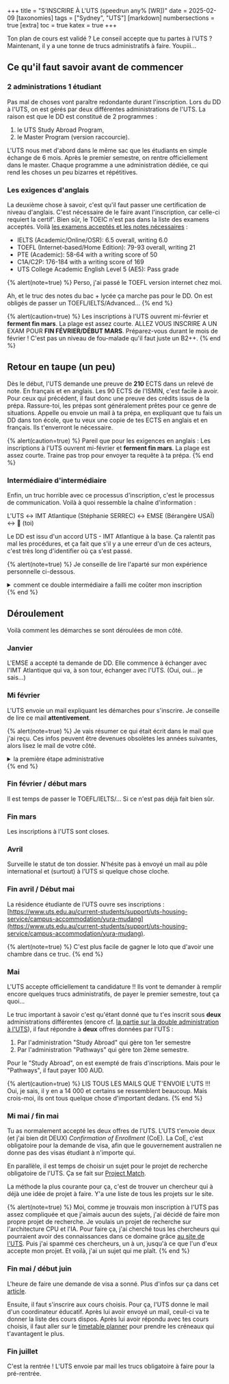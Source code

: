 +++
title = "S'INSCRIRE À L'UTS (speedrun any% [WR])"
date = 2025-02-09
[taxonomies]
tags = ["Sydney", "UTS"]
[markdown]
numbersections = true
[extra]
toc = true
katex = true
+++

Ton plan de cours est validé ? Le conseil accepte que tu partes à l'UTS ? Maintenant, il y a une tonne de trucs administratifs à faire. Youpiii...

## Ce qu'il faut savoir avant de commencer

### 2 administrations 1 étudiant

Pas mal de choses vont paraître redondante durant l'inscription. Lors du DD à l'UTS, on est gérés par deux différentes administrations de l'UTS. La raison est que le DD est constitué de 2 programmes : 

1. le UTS Study Abroad Program,
2. le Master Program (version raccourcie).

L'UTS nous met d'abord dans le même sac que les étudiants en simple échange de 6 mois. Après le premier semestre, on rentre officiellement dans le master. Chaque programme a une administration dédiée, ce qui rend les choses un peu bizarres et répétitives.

### Les exigences d'anglais

La deuxième chose à savoir, c'est qu'il faut passer une certification de niveau d'anglais. C'est nécessaire de le faire avant l'inscription, car celle-ci requiert la certif'. Bien sûr, le TOEIC n'est pas dans la liste des examens acceptés. Voilà [les examens acceptés et les notes nécessaires](https://www.uts.edu.au/study/international/essential-information/english-language-requirements) :

- IELTS (Academic/Online/OSR):  6.5 overall, writing 6.0
- TOEFL (Internet-based/Home Edition): 79-93 overall, writing 21
- PTE (Academic): 58-64 with a writing score of 50
- C1A/C2P: 176-184 with a writing score of 169
- UTS College Academic English Level 5 (AE5): Pass grade

{% alert(note=true) %}
Perso, j'ai passé le TOEFL version internet chez moi.

Ah, et le truc des notes du bac + lycée ça marche pas pour le DD. On est obligés de passer un TOEFL/IELTS/Advanced...
{% end %}

{% alert(caution=true) %}
Les inscriptions à l'UTS ouvrent mi-février et **ferment fin mars**. La plage est assez courte. ALLEZ VOUS INSCRIRE A UN EXAM POUR **FIN FÉVRIER/DÉBUT MARS**. Préparez-vous durant le mois de février ! C'est pas un niveau de fou-malade qu'il faut juste un B2++.
{% end %}


## Retour en taupe (un peu)

Dès le début, l'UTS demande une preuve de **210** ECTS dans un relevé de note. En français et en anglais. Les 90 ECTS de l'ISMIN, c'est facile à avoir. Pour ceux qui précédent, il faut donc une preuve des crédits issus de la prépa. Rassure-toi, les prépas sont généralement prêtes pour ce genre de situations. Appelle ou envoie un mail à ta prépa, en expliquant que tu fais un DD dans ton école, que tu veux une copie de tes ECTS en anglais et en français. Ils t'enverront le nécessaire.

{% alert(caution=true) %}
Pareil que pour les exigences en anglais : Les inscriptions à l'UTS ouvrent mi-février et **ferment fin mars**. La plage est assez courte. Traine pas trop pour envoyer ta requête à ta prépa.
{% end %}

### Intermédiaire d'intermédiaire

Enfin, un truc horrible avec ce processus d'inscription, c'est le processus de communication. Voilà à quoi ressemble la chaîne d'information :

L'UTS $\leftrightarrow$ IMT Atlantique (Stéphanie SERREC) $\leftrightarrow$ EMSE (Bérangère USAÏ) $\leftrightarrow$ 🧍 (toi)

Le DD est issu d'un accord UTS - IMT Atlantique à la base. Ça ralentit pas mal les procédures, et ça fait que s'il y a une erreur d'un de ces acteurs, c'est très long d'identifier où ça s'est passé.

{% alert(note=true) %}
Je conseille de lire l'aparté sur mon expérience personnelle ci-dessous.
<details>

  <summary>comment ce double intermédiaire a failli me coûter mon inscription</summary>

On est en mi-avril. Mon dossier d'inscription UTS était complété et envoyé. Le site internet m'indique que son statut est passé de "Assessing" à "Awaiting Further Information". Je ne reçois rien dans mes mails. 

Après une semaine sans nouvelle, j'écris au pôle international pour savoir s'ils ont reçu un mail de l'UTS. C'est un "non". 

Une autre semaine s'écoule et toujours rien. J'envoie de moi-même un mail à l'UTS pour savoir c'est quoi l'information qui se fait "_awaitée_" depuis deux semaines là. Voilà la réponse : 

> Dear Lucien,
>
>Thank you for reaching out.
>
>We have asked your home university to provide additional information.
>
>Once received, we will finalise your application assessment for the double degree program.
>
>The documents needed include:
>
>• A copy of the official academic transcripts for the Semester 1 Academic Year 2023/2024 with at least 30 ECTS in English and the original language from IMT Mines Saint-Etienne.
>
>We look forward to receiving the documents from your home university.

??? Attend quoi comment ça, le pôle international m'a dit que n'a rien reçu perso. Je renvoie un mail pour en savoir un peu plus.

>Hi Lucien,
>
> 
>
>An email was sent to the following two email addresses on 17 April:
>
> 
>
>    [email de Berangere USAI]
> 
>    [email de Stephanie SERREC]
>
> 
>
>Please let me know if you would like me to re-send them the email.
>
> 
>
>Have a nice day.
>
> 
>
> 
>
>Kind Regards,

Ah bah super. On est fin avril maintenant. S'ils avaient envoyé le mail directement à moi, ça aurait été réglé depuis longtemps déjà. Bref, je demande à l'école de m'envoyer ces documents. Je règle le problème en moins d'une heure après deux semaines d'inaction côté IMT/EMSE.

Morale de l'histoire : 

- Activement surveiller l'évolution de **son** dossier d'inscription. 
- Ne pas entièrement se reposer sur le pôle international. 
- Ne pas hésiter à envoyer des mails directement à l'UTS. 

Le pôle international gère une tonne de demande de DD et d'échanges dans pleins d'autres universités. Des choses comme ça, ça peut arriver. 

</details>
{% end %}

## Déroulement

Voilà comment les démarches se sont déroulées de mon côté.

### Janvier

L'EMSE a accepté ta demande de DD. Elle commence à échanger avec l'IMT Atlantique qui va, à son tour, échanger avec l'UTS. (Oui, oui... je sais...)

### Mi février

L'UTS envoie un mail expliquant les démarches pour s'inscrire. Je conseille de lire ce mail **attentivement**.

{% alert(note=true) %}
Je vais résumer ce qui était écrit dans le mail que j'ai reçu. Ces infos peuvent être devenues obsolètes les années suivantes, alors lisez le mail de votre côté. 
<details>
  <summary>la première étape administrative</summary>

- Les inscriptions ferment **fin mars**.
- Il faut remplir 2 dossiers d'inscriptions (cf. [la partie sur la double administration à l'UTS](#2-administrations-1-etudiant)).
- **Bérangère USAÏ** doit envoyer :
  -  une copie de nos (deux) dossiers d'inscription, 
  -  la certification d'anglais, 
  -  la preuve des 90 crédits ECTS de l'ISMIN, 
  -  la preuve des 120 crédits ECTS de ta prépa
  -  et des papiers d'identités. 

Le pôle international gère 30% de l'ISMIN en mobilité, sur une salariée. **À toi de demander Mme Usaï de la faire, elle va pas te le rappeler.**
</details>
{% end %}

### Fin février / début mars

Il est temps de passer le TOEFL/IELTS/... Si ce n'est pas déjà fait bien sûr.

### Fin mars

Les inscriptions à l'UTS sont closes.

### Avril

Surveille le statut de ton dossier. N'hésite pas à envoyé un mail au pôle international et (surtout) à l'UTS si quelque chose cloche.

### Fin avril / Début mai

La résidence étudiante de l'UTS ouvre ses inscriptions : [https://www.uts.edu.au/current-students/support/uts-housing-service/campus-accommodation/yura-mudang](https://www.uts.edu.au/current-students/support/uts-housing-service/campus-accommodation/yura-mudang).

{% alert(note=true) %}
C'est plus facile de gagner le loto que d'avoir une chambre dans ce truc.
{% end %}

### Mai

L'UTS accepte officiellement ta candidature !! Ils vont te demander à remplir encore quelques trucs administratifs, de payer le premier semestre, tout ça quoi...

Le truc important à savoir c'est qu'étant donné que tu t'es inscrit sous **deux** administrations différentes (encore cf. [la partie sur la double administration à l'UTS](#2-administrations-1-etudiant)), il faut répondre à **deux** offres données par l'UTS : 

1. Par l'administration "Study Abroad" qui gère ton 1er semestre
2. Par l'administration "Pathways" qui gère ton 2ème semestre.

Pour le "Study Abroad", on est exempté de frais d'inscriptions. Mais pour le "Pathways", il faut payer 100 AUD.

{% alert(caution=true) %}
LIS TOUS LES MAILS QUE T'ENVOIE L'UTS !!! Oui, je sais, il y en a 14 000 et certains se ressemblent beaucoup. Mais crois-moi, ils ont tous quelque chose d'important dedans.
{% end %}

### Mi mai / fin mai

Tu as normalement accepté les deux offres de l'UTS. L'UTS t'envoie deux (et j'ai bien dit DEUX) _Confirmation of Enrollment_ (CoE). La CoE, c'est obligatoire pour la demande de visa, afin que le gouvernement australien ne donne pas des visas étudiant à n'importe qui.

En parallèle, il est temps de choisir un sujet pour le projet de recherche obligatoire de l'UTS. Ça se fait sur [Project Match](https://projectmatch.uts.edu.au/).

La méthode la plus courante pour ça, c'est de trouver un chercheur qui à déjà une idée de projet à faire. Y'a une liste de tous les projets sur le site.

{% alert(note=true) %}
Moi, comme je trouvais mon inscription à l'UTS pas assez compliquée et que j'aimais aucun des sujets, j'ai décidé de faire mon propre projet de recherche. Je voulais un projet de recherche sur l'architecture CPU et l'IA. Pour faire ça, j'ai cherché tous les chercheurs qui pourraient avoir des connaissances dans ce domaine grâce [au site de l'UTS](https://profiles.uts.edu.au/). Puis j'ai spammé ces chercheurs, un à un, jusqu'à ce que l'un d'eux accepte mon projet. Et voilà, j'ai un sujet qui me plaît.
{% end %}

### Fin mai / début juin

L'heure de faire une demande de visa a sonné. Plus d'infos sur ça dans cet [article](https://example.com).

Ensuite, il faut s'inscrire aux cours choisis. Pour ça, l'UTS donne le mail d'un coordinateur éducatif. Après lui avoir envoyé un mail, ceuil-ci va te donner la liste des cours dispos. Après lui avoir répondu avec tes cours choisis, il faut aller sur le [timetable planner](https://www.uts.edu.au/current-students/timetable/uts-timetable-planner) pour prendre les créneaux qui t'avantagent le plus.


### Fin juillet

C'est la rentrée ! L'UTS envoie par mail les trucs obligatoire à faire pour la pré-rentrée.